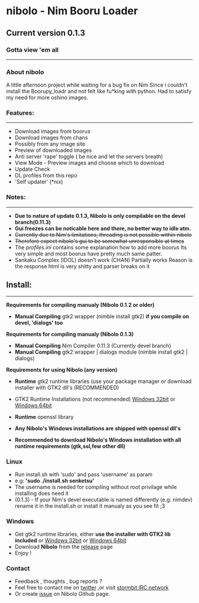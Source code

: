 # **nibolo - Nim Booru Loader**
## Current version 0.1.3
### Gotta view 'em all
------------------------
### About nibolo
A little afternoon project while waiting for a bug fix on Nim
Since i couldn't install the Boorupy_loadr and not felt like fu*king with python.
Had to satisfy my need for more oshino images.

### Features:
------------------------
* Download images from boorus
* Download images from chans
* Possibly from any image site
* Preview of downloaded images
* Anti server 'rape' toggle ( be nice and let the servers breath)
* View Mode - Preview images and choose which to download
* Update Check
* DL profiles from this repo
* 'Self updater' (*nix)

### Notes:
------------------------
* **Due to nature of update 0.1.3, Nibolo is only compilable on the devel branch(0.11.3)**
* __Gui freezes can be noticable here and there, no better way to idle atm.__
* ~~Currently due to Nim's limitations, threading is not possible within nibolo~~
* ~~Therefore expect nibolo's gui to be somewhat unresponsible at times~~
* The *profiles.ini* contains some explanation how to add more boorus
      Its very simple and most boorus have pretty much same patter.
* Sankaku Complex (IDOL) doesn't work (CHAN) Partially works
      Reason is the response html is very shitty and parser breaks on it


## Install:
------------------------
**Requirements for compiling manualy (Nibolo 0.1.2 or older)**
* **Manual Compiling** gtk2 wrapper (nimble install gtk2) **if you compile on devel, 'dialogs' too**


**Requirements for compiling manualy (Nibolo 0.1.3)**
* **Manual Compiling** Nim Compiler 0.11.3 (Currently devel branch)
* **Manual Compiling** gtk2 wrapper | dialogs module (nimble install gtk2 | dialogs)

**Requirements for using Nibolo (any version)**
* **Runtime** gtk2 runtime libraries (use your package manager or download installer with GTK2 dll's (RECOMMENDED)
*   GTK2 Runtime Installations (not recommended) [Windows 32bit](http://downloads.sourceforge.net/gtk-win/gtk2-runtime-2.24.10-2012-10-10-ash.exe?download) or [Windows 64bit](http://lvserver.ugent.be/gtk-win64/gtk2-runtime/gtk2-runtime-2.24.25-2015-01-21-ts-win64.exe)
* **Runtime** openssl library

* **Any Nibolo's Windows installations are shipped with openssl dll's**
* **Recommended to download Nibolo's Windows installation with all runtime requirements (gtk,ssl,few other dll)**

### Linux
* Run install.sh with 'sudo' and pass 'username' as param
* e.g: **'sudo ./install.sh senketsu'**
* The username is needed for compiling without root privilage while installing does need it
* (0.1.3) - If your Nim's devel executable is named differently (e.g: nimdev) rename it in the install.sh or install it manualy as you see fit ;3

### Windows
* Get gtk2 runtime libraries, either **use the installer with GTK2 lib included** or [Windows 32bit](http://downloads.sourceforge.net/gtk-win/gtk2-runtime-2.24.10-2012-10-10-ash.exe?download) or [Windows 64bit](http://lvserver.ugent.be/gtk-win64/gtk2-runtime/gtk2-runtime-2.24.25-2015-01-21-ts-win64.exe)
* Download **Nibolo** from the [release](https://github.com/Senketsu/nibolo/releases) page
* Enjoy !

### Contact
* Feedback , thoughts , bug reports ?
* Feel free to contact me on [twitter](https://twitter.com/Senketsu_Dev) ,or visit [stormbit IRC network](https://kiwiirc.com/client/irc.stormbit.net/?nick=Guest|?#Senketsu)
* Or create [issue](https://github.com/Senketsu/nibolo/issues) on Nibolo Github page.

